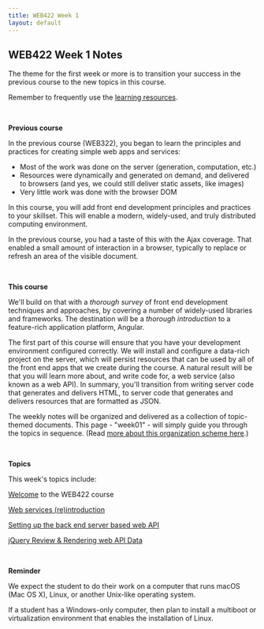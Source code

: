 ```yaml
---
title: WEB422 Week 1
layout: default
---
```


## WEB422 Week 1 Notes

The theme for the first week or more is to transition your success in the previous course to the new topics in this course.

Remember to frequently use the [learning resources](/web422/resources).

<br>

**Previous course**

In the previous course (WEB322), you began to learn the principles and practices for creating simple web apps and services:
* Most of the work was done on the server (generation, computation, etc.)
* Resources were dynamically and generated on demand, and delivered to browsers (and yes, we could still deliver static assets, like images)
* Very little work was done with the browser DOM

In this course, you will add front end development principles and practices to your skillset. This will enable a modern, widely-used, and truly distributed computing environment. 

In the previous course, you had a taste of this with the Ajax coverage. That enabled a small amount of interaction in a browser, typically to replace or refresh an area of the visible document. 

<br>

**This course**

We'll build on that with a *thorough survey* of front end development techniques and approaches, by covering a number of widely-used libraries and frameworks. The destination will be a *thorough introduction* to a feature-rich application platform, Angular. 

The first part of this course will ensure that you have your development environment configured correctly. We will install and configure a data-rich project on the server, which will persist resources that can be used by all of the front end apps that we create during the course. A natural result will be that you will learn more about, and write code for, a web service (also known as a web API). In summary, you'll transition from writing server code that generates and delivers HTML, to server code that generates and delivers resources that are formatted as JSON. 

The weekly notes will be organized and delivered as a collection of topic-themed documents. This page - "week01" - will simply guide you through the topics in sequence. (Read [more about this organization scheme here](/web422/notes/about).)

<br>

**Topics**

This week's topics include: 

[Welcome](welcome) to the WEB422 course

[Web services (re)introduction](/web422/notes/intro-web-services)

[Setting up the back end server based web API](/web422/notes/teams-api-setup)

[jQuery Review & Rendering web API Data](jquery-review.md)

<br>

**Reminder**

We expect the student to do their work on a computer that runs macOS (Mac OS X), Linux, or another Unix-like operating system. 

If a student has a Windows-only computer, then plan to install a multiboot or virtualization environment that enables the installation of Linux.

<br>
